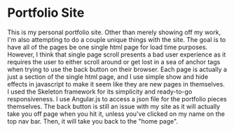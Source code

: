 Portfolio Site
======
This is my personal portfolio site. Other than merely showing off my work, I'm also attempting to do a couple unique things with the site. The goal is to have all of the pages be one single html page for load time purposes. However, I think that single page scroll presents a bad user experience as it requires the user to either scroll around or get lost in a sea of anchor tags when trying to use the back button on their browser.
Each page is actually a just a section of the single html page, and I use simple show and hide effects in javascript to make it seem like they are new pages in themselves. I used the Skeleton framework for its simplicity and ready-to-go responsiveness. I use Angular.js to access a json file for the portfolio pieces themselves.
The back button is still an issue with my site as it will actually take you off page when you hit it, unless you've clicked on my name on the top nav bar. Then, it will take you back to the "home page".